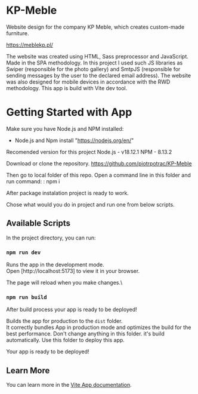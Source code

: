 # KP-Meble

Website design for the company KP Meble, which creates custom-made furniture.

https://meblekp.pl/

The website was created using HTML, Sass preprocessor and JavaScript. Made in the SPA methodology.
In this project I used such JS libraries as Swiper (responsible for the photo gallery) and SmtpJS (responsible for sending messages by the user to the declared email address).
The website was also designed for mobile devices in accordance with the RWD methodology.
This app is build with Vite dev tool.

# Getting Started with App

Make sure you have Node.js and NPM installed:

- Node.js and Npm install "https://nodejs.org/en/"

Recomended version for this project
Node.js - v18.12.1
NPM - 8.13.2

Download or clone the repository.
https://github.com/piotrpotrac/KP-Meble

Then go to local folder of this repo. Open a command line in this folder and run command:
: npm i

After package instalation project is ready to work.

Chose what would you do in project and run one from below scripts.

## Available Scripts

In the project directory, you can run:

### `npm run dev`

Runs the app in the development mode.\
Open [http://localhost:5173] to view it in your browser.

The page will reload when you make changes.\

### `npm run build`

After build process your app is ready to be deployed!

Builds the app for production to the `dist` folder.\
It correctly bundles App in production mode and optimizes the build for the best performance. Don't change anything in this folder. it's build automatically. Use this folder to deploy this app.

Your app is ready to be deployed!

## Learn More

You can learn more in the [Vite App documentation](https://vitejs.dev/).
